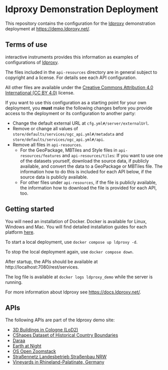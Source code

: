 # ldproxy Demonstration Deployment

This repository contains the configuration for the [ldproxy](https://github.com/interactive-instruments/ldproxy) demonstration deployment at https://demo.ldproxy.net/.

## Terms of use

interactive instruments provides this information as examples of configurations of [ldproxy](https://github.com/interactive-instruments/ldproxy).

The files included in the `api-resources` directory are in general subject to copyright and a license. For details see each API configuration.

All other files are available under the [Creative Commons Attribution 4.0 International (CC BY 4.0)](https://creativecommons.org/licenses/by/4.0/) license.

If you want to use this configuration as a starting point for your own deployment, you **must** make the following changes before you provide access to the deployment or its configuration to another party:

* Change the default external URL at `cfg.yml#/server/externalUrl`.
* Remove or change all values of `store/defaults/services/ogc_api.yml#/metadata` and `store/defaults/services/ogc_api.yml#/api`.
* Remove all files in `api-resources`.
  * For the GeoPackage, MBTiles and Style files in `api-resources/features` and `api-resources/tiles`: If you want to use one of the datasets yourself, download the source data, if publicly available, and convert the data to a GeoPackage or MBTiles file. The information how to do this is included for each API below, if the source data is publicly available.
  * For other files under `api-resources`, if the file is publicly available, the information how to download the file is provided for each API, too.

## Getting started

You will need an installation of Docker. Docker is available for Linux, Windows and Mac. You will find detailed installation guides for each platform [here](https://docs.docker.com/).

To start a local deployment, use `docker compose up ldproxy -d`. 

To stop the local deployment again, use `docker compose down`.

After startup, the APIs should be available at http://localhost:7080/rest/services.

The log file is available at `docker logs ldproxy_demo` while the server is running.

For more information about ldproxy see https://docs.ldproxy.net/.

## APIs

The following APIs are part of the ldproxy demo site:

* [3D Buildings in Cologne (LoD2)](doc/cologne_lod2.md)
* [CShapes Dataset of Historical Country Boundaries](doc/cshapes.md)
* [Daraa](doc/daraa.md)
* [Earth at Night](doc/earthatnight.md)
* [OS Open Zoomstack](doc/zoomstack.md)
* [Straßennetz Landesbetrieb Straßenbau NRW](doc/strassen.md)
* [Vineyards in Rhineland-Palatinate, Germany](doc/vineyards.md)
